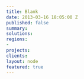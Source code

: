 ```yaml
---
title: Blank
date: 2013-03-16 18:05:00 Z
published: false
summary: 
solutions: 
regions:
- 
projects: 
clients: 
layout: node
featured: true
---
```


